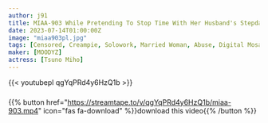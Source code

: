 ```yaml
---
author: j91
title: MIAA-903 While Pretending To Stop Time With Her Husband's Stepdaughter, Her Sexually Harassed Father-In-Law Groped Her Erogenous Zones, And She Couldn't Speak, And She Was Pulling Love Juices... Miho Tsuno
date: 2023-07-14T01:00:00Z
image: "miaa903pl.jpg"
tags: [Censored, Creampie, Solowork, Married Woman, Abuse, Digital Mosaic, Time Stop]
maker: [MOODYZ]
actress: [Tsuno Miho]
---
```



{{< youtubepl qgYqPRd4y6HzQ1b >}}
###

{{% button href="https://streamtape.to/v/qgYqPRd4y6HzQ1b/miaa-903.mp4" icon="fas fa-download" %}}download this video{{% /button %}}

